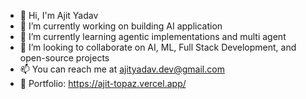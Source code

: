 <!--
**AlexAjit/AlexAjit** is a ✨ _special_ ✨ repository because its `README.md` (this file) appears on your GitHub profile.

Here are some ideas to get you started:

- 🔭 I’m currently working building AI application ...
- 🌱 I’m currently learning agentic implementations and multi agent ...
- 👯 I’m looking to collaborate on AI, ML, Web Development, and open-source projects ...
- 📫 You can reach me at ajityadav.dev@gmail.com

-->
- 👋 Hi, I'm Ajit Yadav 
- 🔭 I’m currently working on building AI application 
- 🌱 I’m currently learning agentic implementations and multi agent 
- 👯 I’m looking to collaborate on AI, ML, Full Stack Development, and open-source projects 
- 📫 You can reach me at ajityadav.dev@gmail.com 
- 📁 Portfolio: https://ajit-topaz.vercel.app/ 
